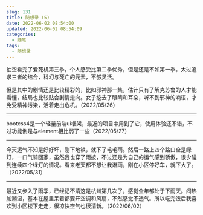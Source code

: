```yaml
---
slug: 131
title: 随想录 (5)
date: 2022-06-02 08:54:00
updated: 2022-06-02 08:54:09
categories: 
  - 随笔
tags: 
  - 随想录
---
```



 抽空看完了爱死机第三季，个人感受比第二季优秀，但是还是不如第一季。太过追求三者的结合，科幻与死亡的元素，不够灵活。

但是其中的剧情还是比较精彩的，比如邪神那一集，估计只有了解克苏鲁的人才能看懂，结局也比较贴合剧情走向。女子挖去了眼睛和耳朵，听不到邪神的喃语，才免受精神污染，活着走出危机。（2022/05/26）

---

bootcss4是一个轻量前端ui框架，最近的项目中用到了它，使用体验还不错，不过功能倒是与element相比弱了一些（2022/05/27）

---

今天运气不知是好好坏，刚下地铁，就下了毛毛雨。然后一路上四个路口全是绿灯，一口气骑回家，虽然我也穿了雨披，不过还是为自己的运气感到骄傲，很少碰到连续四个绿灯的情况。看来老天都不想让我淋雨，刚在小区停好车，就下大了。（2022/05/31）

---

最近又步入了雨季，已经记不清这是杭州第几次了，感觉全年都处于下雨天。闷热加潮湿，基本在屋里呆着都要开空调和风扇，不然感觉不透气。所以吃完饭后我喜欢到小区楼下走走，很凉快空气也很清新。（2022/06/02）